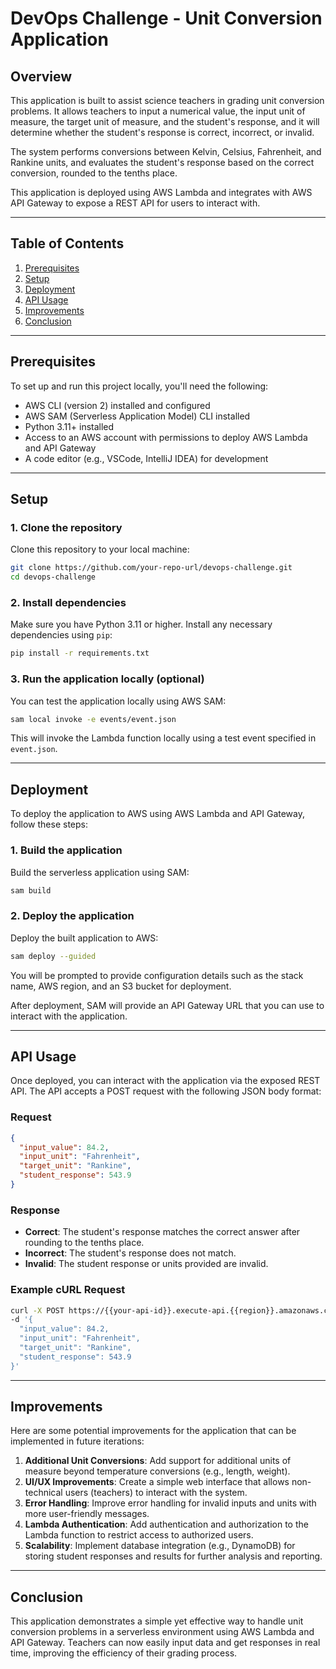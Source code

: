 # DevOps Challenge - Unit Conversion Application

## Overview
This application is built to assist science teachers in grading unit conversion problems. It allows teachers to input a numerical value, the input unit of measure, the target unit of measure, and the student's response, and it will determine whether the student's response is correct, incorrect, or invalid.

The system performs conversions between Kelvin, Celsius, Fahrenheit, and Rankine units, and evaluates the student's response based on the correct conversion, rounded to the tenths place.

This application is deployed using AWS Lambda and integrates with AWS API Gateway to expose a REST API for users to interact with.

---

## Table of Contents
1. [Prerequisites](#prerequisites)
2. [Setup](#setup)
3. [Deployment](#deployment)
4. [API Usage](#api-usage)
5. [Improvements](#improvements)
6. [Conclusion](#conclusion)

---

## Prerequisites
To set up and run this project locally, you'll need the following:

- AWS CLI (version 2) installed and configured
- AWS SAM (Serverless Application Model) CLI installed
- Python 3.11+ installed
- Access to an AWS account with permissions to deploy AWS Lambda and API Gateway
- A code editor (e.g., VSCode, IntelliJ IDEA) for development

---

## Setup

### 1. Clone the repository
Clone this repository to your local machine:
```bash
git clone https://github.com/your-repo-url/devops-challenge.git
cd devops-challenge
```

### 2. Install dependencies
Make sure you have Python 3.11 or higher. Install any necessary dependencies using `pip`:
```bash
pip install -r requirements.txt
```

### 3. Run the application locally (optional)
You can test the application locally using AWS SAM:
```bash
sam local invoke -e events/event.json
```
This will invoke the Lambda function locally using a test event specified in `event.json`.

---

## Deployment

To deploy the application to AWS using AWS Lambda and API Gateway, follow these steps:

### 1. Build the application
Build the serverless application using SAM:
```bash
sam build
```

### 2. Deploy the application
Deploy the built application to AWS:
```bash
sam deploy --guided
```
You will be prompted to provide configuration details such as the stack name, AWS region, and an S3 bucket for deployment.

After deployment, SAM will provide an API Gateway URL that you can use to interact with the application.

---

## API Usage

Once deployed, you can interact with the application via the exposed REST API. The API accepts a POST request with the following JSON body format:

### Request
```json
{
  "input_value": 84.2,
  "input_unit": "Fahrenheit",
  "target_unit": "Rankine",
  "student_response": 543.9
}
```

### Response
- **Correct**: The student's response matches the correct answer after rounding to the tenths place.
- **Incorrect**: The student's response does not match.
- **Invalid**: The student response or units provided are invalid.

### Example cURL Request
```bash
curl -X POST https://{{your-api-id}}.execute-api.{{region}}.amazonaws.com/{{stage}}/convert \
-d '{
  "input_value": 84.2,
  "input_unit": "Fahrenheit",
  "target_unit": "Rankine",
  "student_response": 543.9
}'
```

---

## Improvements
Here are some potential improvements for the application that can be implemented in future iterations:

1. **Additional Unit Conversions**: Add support for additional units of measure beyond temperature conversions (e.g., length, weight).
2. **UI/UX Improvements**: Create a simple web interface that allows non-technical users (teachers) to interact with the system.
3. **Error Handling**: Improve error handling for invalid inputs and units with more user-friendly messages.
4. **Lambda Authentication**: Add authentication and authorization to the Lambda function to restrict access to authorized users.
5. **Scalability**: Implement database integration (e.g., DynamoDB) for storing student responses and results for further analysis and reporting.

---

## Conclusion
This application demonstrates a simple yet effective way to handle unit conversion problems in a serverless environment using AWS Lambda and API Gateway. Teachers can now easily input data and get responses in real time, improving the efficiency of their grading process.
